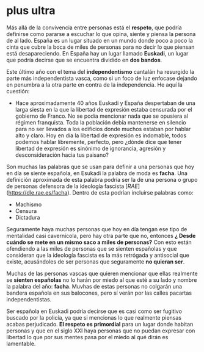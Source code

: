 # plus ultra 
Más allá de la convivencia entre personas está el **respeto**, que podría definirse como pararse a escuchar lo que opina, siente y piensa la persona de al lado. España es un lugar situado en un mundo donde poco a poco la cinta que cubre la boca de miles de personas para no decir lo que piensan está desapareciendo. En España hay un lugar llamado **Euskadi**, un lugar que podría decirse que se encuentra dividido en **dos bandos**.

Este último año con el tema del **independentismo** cantalán ha resurgido la parte más independentista vasca, como si un foco de luz enfocase dejando en penumbra a la otra parte en contra de la independencia. He aquí la cuestión:

* Hace aproximadamente 40 años Euskadi y España despertaban de una larga siesta en la que la libertad de expresión estaba censurada por el gobierno de Franco. No se podía mencionar nada que se opusiera al régimen franquista. Toda la población debía mantenerse en silencio para no ser llevados a los edificios donde muchos estaban por hablar alto y claro. Hoy en día la libertad de expresión es indomable, todos podemos hablar libremente, perfecto, pero ¿dónde dice que tener libertad de expresión es sinónimo de ignorancia, agresión y desconsideración hacia tus paisano?

Son muchas las palabras que se usan para definir a una personas que hoy en día se siente española, en Esukadi la palabra de moda es **facha**. Una definición aproximada de esta palabra podría ser la de una persona o grupo de personas defensora de la ideología fascista [*RAE*] (https://dle.rae.es/facha). Dentro de esta podrían incluirse palabras como:
* Machismo
* Censura
* Dictadura

Seguramente haya muchas personas que hoy en día tengan ese tipo de mentalidad casi cavernícola, pero hay otra parte que no, entonces **¿ Desde cuándo se mete en un mismo saco a miles de personas?** Con esto están ofendiendo a las miles de personas que se sienten españolas y que consideran que la ideología fascista es la más retrógada y antisocial que existe, acusándoles de ser personas que seguramente **no quieran ser**.

Muchas de las personas vascas que quieren mencionar que ellas realmente se **sienten españolas** no lo harán por miedo al que esté a su lado y nombre la palabra del año: **facha**. Muvhas de estas personas no colgarán una bandera española en sus balocones, pero sí verán por las calles pacartas independentistas.

Ser española en Euskadi podría decirse que es casi como ser fugitivo buscado por la policía, ya que si mencionas lo que realmente piensas acabas perjudicado. **El respeto es primordial** para un lugar donde habitan personas y que en el siglo XXI haya personas que no puedan expresar con libertad lo que por sus mentes pasa por el miedo al qué dirán es lamentable.